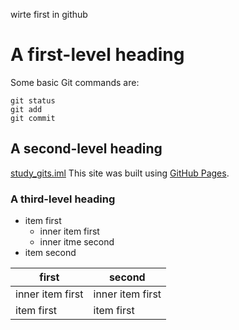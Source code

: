 wirte first in github

# A first-level heading
Some basic Git commands are:
```
git status
git add
git commit
```
## A second-level heading
[study_gits.iml](./study_gits.iml)
This site was built using [GitHub Pages](https://pages.github.com/).


### A third-level heading
- item first
    - inner item first
    - inner itme second  
- item second

| first | second |
| -- | -- |
| inner item first | inner item first |
|  item first |  item first |

  
